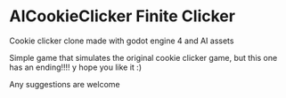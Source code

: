 # AICookieClicker Finite Clicker

Cookie clicker clone made with godot engine 4 and AI assets 

Simple game that simulates the original cookie clicker game, but this one has an ending!!!! y hope you like it :)

Any suggestions are welcome

